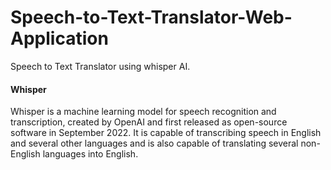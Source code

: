 # Speech-to-Text-Translator-Web-Application
Speech to Text Translator using whisper AI.

#### Whisper
Whisper is a machine learning model for speech recognition and transcription, created by OpenAI and first released as open-source software in September 2022. It is capable of transcribing speech in English and several other languages and is also capable of translating several non-English languages into English.
